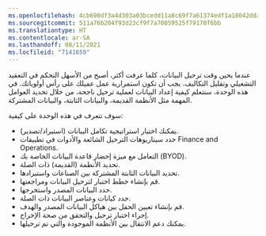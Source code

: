 ```yaml
---
ms.openlocfilehash: 4cb690df3a4d303a03bcedd11a8c69f7a61374edf1a18042ddadf6f2e1f3e87a
ms.sourcegitcommit: 511a76b204f93d23cf9f7a70059525f79170f6bb
ms.translationtype: HT
ms.contentlocale: ar-SA
ms.lasthandoff: 08/11/2021
ms.locfileid: "7141659"
---
```

عندما يحين وقت ترحيل البيانات، كلما عرفت أكثر، أصبح من الأسهل التحكم في التعقيد التشغيلي وتقليل التكاليف. يجب أن تكون استمرارية عمل عميلك على رأس أولوياتك. في هذه الوحدة، ستتعلم كيفية إعداد البيانات لعملية ترحيل ناجحة، من خلال تحديد العوامل المهمة مثل الأنظمة القديمة، والبيانات الثابتة، والبيانات المشتركة.

سوف تتعرف في هذه الوحدة على كيفية:

- يمكنك اختيار استراتيجية تكامل البيانات (استيراد/تصدير).
- حدد سيناريوهات الترحيل الشائعة والأدوات في تطبيقات Finance and Operations. 
- التعامل مع ميزة إحضار قاعدة البيانات الخاصة بك (BYOD).
- تحديد الأنظمة (القديمة) ذات الصلة.
- تحديد البيانات الثابتة المشتركة بين الصناعات واستيرادها.
- قم بإنشاء خطط اختبار لترحيل البيانات ومراجعتها. 
- حدد البيانات المصدر واستخرجها.
- حدد كيانات وعناصر البيانات ذات الصلة.
- قم بإنشاء تعيين الحقل بين هياكل البيانات المصدر والهدف.
- إجراء اختبار ترحيل والتحقق من صحة الإخراج. 
- يمكنك دعم الانتقال بين الأنظمة الموجودة والتي تم ترحيلها. 

